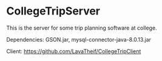 # CollegeTripServer
This is the server for some trip planning software at college.

Dependencies: GSON.jar, mysql-connector-java-8.0.13.jar

Client: https://github.com/LavaTheif/CollegeTripClient
